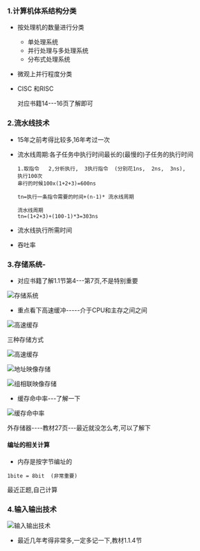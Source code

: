 ### 1.计算机体系结构分类

* 按处理机的数量进行分类
  * 单处理系统
  * 并行处理与多处理系统
  * 分布式处理系统

* 微观上并行程度分类

* CISC 和RISC

  对应书籍14---16页了解即可

### 2.流水线技术

* 15年之前考得比较多,16年考过一次

* 流水线周期:各子任务中执行时间最长的(最慢的)子任务的执行时间

  ```
  1.取指令   2,分析执行,  3执行指令  (分别花1ns,  2ns,  3ns),
  执行100次
  串行的时候100x(1+2+3)=600ns
  
  tn=执行一条指令需要的时间+(n-1)* 流水线周期
  
  流水线周期
  tn=(1+2+3)+(100-1)*3=303ns
  ```

  

* 流水线执行所需时间

* 吞吐率

### 3.存储系统-

*  对应书籍了解1.1节第4---第7页,不是特别重要

  ![存储系统](https://s1.xoimg.com/i/2022/04/24/xc0687.jpg)

* 重点看下高速缓冲-----介于CPU和主存之间之间

![高速缓存](https://s1.xoimg.com/i/2022/04/24/xe6kzv.jpg)

三种存储方式

![高速缓存](https://s1.xoimg.com/i/2022/04/24/xe6kzv.jpg)



![地址映像存储](https://s1.xoimg.com/i/2022/04/24/xof2yx.jpg)



![组相联映像存储](https://s1.xoimg.com/i/2022/04/24/xoi0v8.jpg)



* 缓存命中率---了解一下

![缓存命中率](https://s1.xoimg.com/i/2022/04/24/xoyydr.jpg)



外存储器----教材27页---最近就没怎么考,可以了解下

#### 编址的相关计算

* 内存是按字节编址的

```
1bite = 8bit  (非常重要)
```

最近正题,自己计算





### 4.输入输出技术

![输入输出技术](https://s1.xoimg.com/i/2022/04/24/z4sgck.jpg)



*  最近几年考得非常多,一定多记一下,教材1.1.4节



